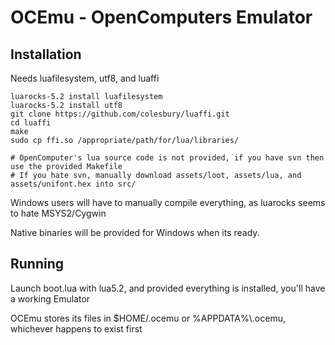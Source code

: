 OCEmu - OpenComputers Emulator
==============================

Installation
------------

Needs luafilesystem, utf8, and luaffi

```
luarocks-5.2 install luafilesystem
luarocks-5.2 install utf8
git clone https://github.com/colesbury/luaffi.git
cd luaffi
make
sudo cp ffi.so /appropriate/path/for/lua/libraries/

# OpenComputer's lua source code is not provided, if you have svn then use the provided Makefile
# If you hate svn, manually download assets/loot, assets/lua, and assets/unifont.hex into src/
```

Windows users will have to manually compile everything, as luarocks seems to hate MSYS2/Cygwin

Native binaries will be provided for Windows when its ready.

Running
-------
Launch boot.lua with lua5.2, and provided everything is installed, you'll have a working Emulator

OCEmu stores its files in $HOME/.ocemu or %APPDATA%\\.ocemu, whichever happens to exist first
